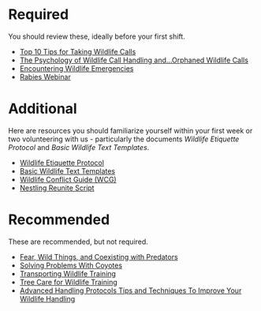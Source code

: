 # Required

You should review these, ideally before your first shift.

- [Top 10 Tips for Taking Wildlife Calls](https://www.animalsheltering.org/trainings/top-10-tips-taking-wildlife-calls)
- [The Psychology of Wildlife Call Handling and...Orphaned Wildlife Calls](https://www.animalsheltering.org/trainings/psychology-wildlife-call-handling-and-what-do-about-orphaned-wildlife-calls)
- [Encountering Wildlife Emergencies](https://register.gotowebinar.com/recording/viewRecording/661288482006218768/7130460857755128079/emartin@pasadenahumane.org?registrantKey=4085501943003366927&type=ATTENDEEEMAILRECORDINGLINK)
- [Rabies Webinar](http://publichealth.lacounty.gov/vet/shelter.htm)

# Additional

Here are resources you should familiarize yourself within your first week or two volunteering with us - particularly the documents *Wildlife Etiquette Protocol* and *Basic Wildlife Text Templates*.

- [Wildlife Etiquette Protocol](Wildlife-Etiquette-Protocol)
- [Basic Wildlife Text Templates](Basic-Wildlife-Text-Templates)
- [Wildlife Conflict Guide (WCG)](Wildlife-Conflict-Guide)
- [Nestling Reunite Script](Nestling-Reunite-Script)

# Recommended

These are recommended, but not required.

- [Fear, Wild Things, and Coexisting with Predators](https://www.projectcoyote.org/mediaroom/webinars/fear-wild-things-and-coexisting-with-predators-joanna-lambert/)
- [Solving Problems With Coyotes](https://www.animalsheltering.org/trainings/solving-problems-coyotes)
- [Transporting Wildlife Training](https://drive.google.com/file/d/1vbtCVYFk-optg_2j3zHuW9TnNihhxMQk/view?usp=sharing)
- [Tree Care for Wildlife Training](https://treecareforbirds.com/education/wildlife-aware-training/)
- [Advanced Handling Protocols Tips and Techniques To Improve Your Wildlife Handling](https://humanepro.org/trainings/advanced-wildlife-handling-protocols-tips-and-techniques-improve-your-wildlife-handling)